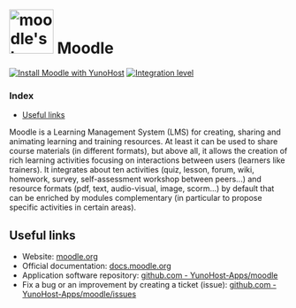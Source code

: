 # <img src="/images/moodle_logo.svg" height="80px" alt="moodle's logo"> Moodle

[![Install Moodle with YunoHost](https://install-app.yunohost.org/install-with-yunohost.svg)](https://install-app.yunohost.org/?app=moodle) [![Integration level](https://dash.yunohost.org/integration/moodle.svg)](https://dash.yunohost.org/appci/app/moodle)

### Index

- [Useful links](#useful-links)

Moodle is a Learning Management System (LMS) for creating, sharing and animating learning and training resources.
At least it can be used to share course materials (in different formats), but above all, it allows the creation of rich learning activities focusing on interactions between users (learners like trainers).
It integrates about ten activities (quiz, lesson, forum, wiki, homework, survey, self-assessment workshop between peers...) and resource formats (pdf, text, audio-visual, image, scorm...) by default that can be enriched by modules
complementary (in particular to propose specific activities in certain areas).

## Useful links

+ Website: [moodle.org](https://moodle.org)
+ Official documentation: [docs.moodle.org](https://docs.moodle.org)
+ Application software repository: [github.com - YunoHost-Apps/moodle](https://github.com/YunoHost-Apps/moodle_ynh)
+ Fix a bug or an improvement by creating a ticket (issue): [github.com - YunoHost-Apps/moodle/issues](https://github.com/YunoHost-Apps/moodle_ynh/issues)
